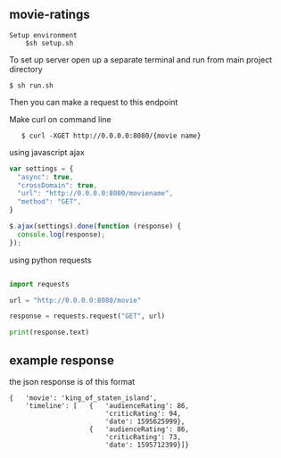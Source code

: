 ## movie-ratings


```
Setup environment
    $sh setup.sh

```

To set up server open up a separate terminal and run from main project directory

```
$ sh run.sh
```


Then you can make a request to this endpoint 

Make curl on command line
```
   $ curl -XGET http://0.0.0.0:8080/{movie name}

```
 

using javascript ajax
```javascript
var settings = {
  "async": true,
  "crossDomain": true,
  "url": "http://0.0.0.0:8080/moviename",
  "method": "GET",
}

$.ajax(settings).done(function (response) {
  console.log(response);
});
```
 
using python requests
```python

import requests

url = "http://0.0.0.0:8080/movie"

response = requests.request("GET", url)

print(response.text)
```

## example response
the json response is of this format
```
{   'movie': 'king_of_staten_island',
    'timeline': [   {   'audienceRating': 86,
                        'criticRating': 94,
                        'date': 1595625999},
                    {   'audienceRating': 86,
                        'criticRating': 73,
                        'date': 1595712399}]}
```


